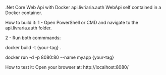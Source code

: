 .Net Core Web Api with Docker
api.livriaria.auth WebApi self contained in a Docker container.

How to build it:
1 - Open PowerShell or CMD and navigate to the api.livraria.auth folder.

2 - Run both commmands:

docker build -t {your-tag} .

docker run -d -p 8080:80 --name myapp {your-tag}

How to test it:
Open your browser at: http://localhost:8080/
